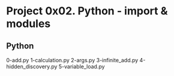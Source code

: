 # Project 0x02. Python - import & modules
## Python
0-add.py
1-calculation.py
2-args.py
3-infinite_add.py
4-hidden_discovery.py
5-variable_load.py

